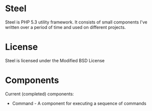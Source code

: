 Steel
=====

Steel is PHP 5.3 utility framework. It consists of small components 
I've written over a period of time and used on different projects.

License
=======

Steel is licensed under the Modified BSD License

Components
==========

Current (completed) components:

* Command - A component for executing a sequence of commands